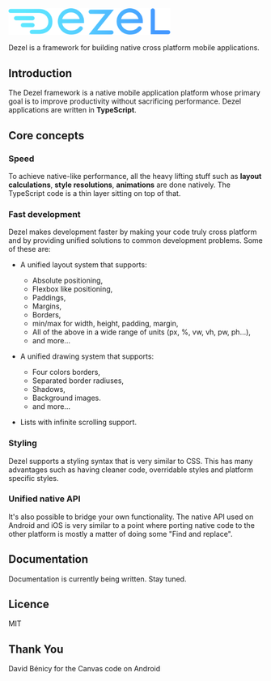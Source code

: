 <img src="https://github.com/logaritmdev/dezel/blob/master/logo.svg" alt="Dezel" width="320">

Dezel is a framework for building native cross platform mobile applications.

## Introduction

The Dezel framework is a native mobile application platform whose primary goal is to improve productivity without sacrificing performance. Dezel applications are written in **TypeScript**.

## Core concepts

### Speed
To achieve native-like performance, all the heavy lifting stuff such as **layout calculations**, **style resolutions**, **animations** are done natively. The TypeScript code is a thin layer sitting on top of that.

### Fast development
Dezel makes development faster by making your code truly cross platform and by providing unified solutions to common development problems. Some of these are:

 - A unified layout system that supports:
    - Absolute positioning,
    - Flexbox like positioning,
    - Paddings,
    - Margins,
    - Borders,
    - min/max for width, height, padding, margin,
    - All of the above in a wide range of units (px, %, vw, vh, pw, ph...),
    - and more...

- A unified drawing system that supports:
    - Four colors borders,
    - Separated border radiuses,
    - Shadows,
    - Background images.
    - and more...

 - Lists with infinite scrolling support.

### Styling

Dezel supports a styling syntax that is very similar to CSS. This has many advantages such as having cleaner code, overridable styles and platform specific styles.

### Unified native API

It's also possible to bridge your own functionality. The native API used on Android and iOS is very similar to a point where porting native code to the other platform is mostly a matter of doing some "Find and replace".

## Documentation
Documentation is currently being written. Stay tuned.

## Licence
MIT

## Thank You
David Bénicy for the Canvas code on Android